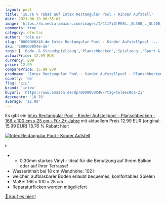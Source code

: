 ```yaml
---
layout: post
title: '18.76 % rabat auf Intex Rectangular Pool - Kinder Aufstell'
date: 2021-06-19 06:35:01
image: 'https://m.media-amazon.com/images/I/4117iGfRKEL._SL500_._SL400_.jpg'
comments: true
category: ofertas
author: 'tole.es'
slug: 'B000OV0X48-de Intex Rectangular Pool - Kinder Aufstellpool -...'
sku: 'B000OV0X48-de'
tags: [ 'Bade- & Strandspielzeug','Planschbecken','Spielzeug','Sport & Outdoor','intex', ]
actualPrice: 12.99 EUR
currency: EUR
price: 12.99
comparePrice: 15.99 EUR
prodname: 'Intex Rectangular Pool - Kinder Aufstellpool - Planschbecken - 166 x 100 cm x 25 cm - Für 2+ Jahre'
country: 'de'
flag: '🇩🇪'
brand: 'intex'
buyurl: 'https://www.amazon.de/dp/B000OV0X48/?tag=tolees0ca-21'
descuento: '18.76'
average: '12.99'
---
```


Es gibt ein [Intex Rectangular Pool - Kinder Aufstellpool - Planschbecken - 166 x 100 cm x 25 cm - Für 2+ Jahre](https://www.amazon.de/dp/B000OV0X48/?tag=tolees0ca-21) mit aktuellem Preis 12.99 EUR (original: 15.99 EUR) 18.76 % Rabatt hier:

[![Intex Rectangular Pool - Kinder Aufstell](https://m.media-amazon.com/images/I/4117iGfRKEL._SL500_._SL400_.jpg)](https://www.amazon.de/dp/B000OV0X48/?tag=tolees0ca-21)

ℹ️:

- - 0,30mm starkes Vinyl - Ideal für die Benutzung auf Ihrem Balkon oder auf Ihrer Terrasse!
- Wasserinhalt bei 18 cm Wandhöhe: 102 l
- weicher, aufblasbarer Boden erlaubt bequemes, komfortables Spielen
- Maße: 166 x 100 x 25 cm
- Reparaturflicken werden mitgeliefert

[🛒 kauf es hier!!](https://www.amazon.de/dp/B000OV0X48/?tag=tolees0ca-21)
